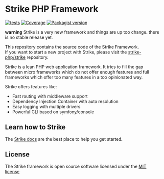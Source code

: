 # Strike PHP Framework
[![tests](https://github.com/strike-php/framework/actions/workflows/tests.yml/badge.svg?branch=main)](https://github.com/strike-php/framework/actions/workflows/tests.yml)
[![Coverage](https://sonarcloud.io/api/project_badges/measure?project=strike-php_framework&metric=coverage)](https://sonarcloud.io/summary/new_code?id=strike-php_framework)
[![Packagist version](https://img.shields.io/packagist/v/strike/framework?include_prereleases&style=flat-square)](https://sonarcloud.io/summary/new_code?id=strike-php_framework)

**warning** Strike is a very new framework and things are up too change. there is no
stable release yet.

This repository contains the source code of the Strike Framework.  
If you want to start a new project with Strike, please visit the [strike-php/strike](https://github.com/strike-php/strike) repository. 

Strike is a lean PHP web application framework. It tries to fill the gap between
micro frameworks which do not offer enough features and full frameworks which offer
too many features in a too opinionated way.

Strike offers features like:

* Fast routing with middleware support
* Dependency Injection Container with auto resolution
* Easy logging with multiple drivers
* Powerful CLI based on symfony/console

## Learn how to Strike
The [Strike docs](https://www.strike-framework.com) are the best place to help you get started.

## License
The Strike framework is open source software licensed under the [MIT license](https://github.com/strike-php/framework/blob/main/LICENSE.md)
